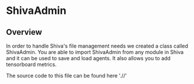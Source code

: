 # ShivaAdmin

## Overview

In order to handle Shiva's file management needs we created a class called ShivaAdmin. You are able to import ShivaAdmin from any module in Shiva and it can be used to save and load agents. It also allows you to add tensorboard metrics. 

The source code to this file can be found here './/'